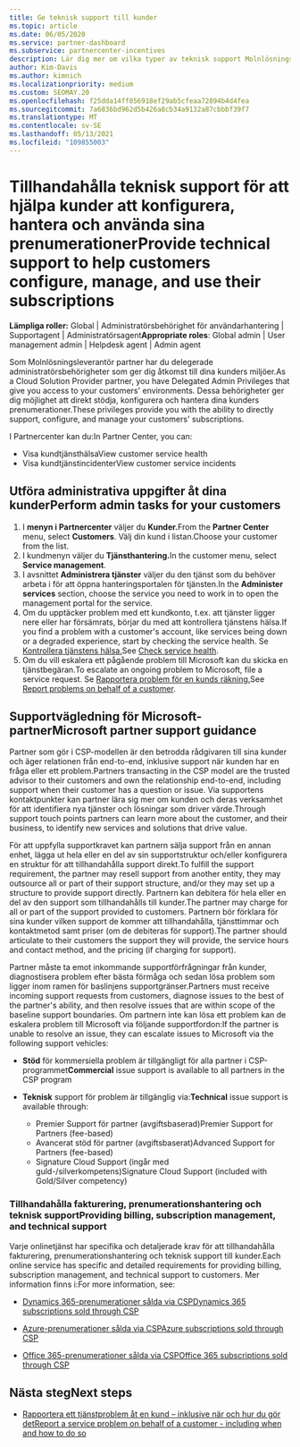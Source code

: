 ```yaml
---
title: Ge teknisk support till kunder
ms.topic: article
ms.date: 06/05/2020
ms.service: partner-dashboard
ms.subservice: partnercenter-incentives
description: Lär dig mer om vilka typer av teknisk support Molnlösningsleverantör kan erbjuda sina kunder.
author: Kim-Davis
ms.author: kimnich
ms.localizationpriority: medium
ms.custom: SEOMAY.20
ms.openlocfilehash: f25dda14ff056918ef29ab5cfeaa72894b4d4fea
ms.sourcegitcommit: 7a6836bd962d5b426a8cb34a9132a87cbbbf39f7
ms.translationtype: MT
ms.contentlocale: sv-SE
ms.lasthandoff: 05/13/2021
ms.locfileid: "109855003"
---
```

# <a name="provide-technical-support-to-help-customers-configure-manage-and-use-their-subscriptions"></a><span data-ttu-id="6c8a8-103">Tillhandahålla teknisk support för att hjälpa kunder att konfigurera, hantera och använda sina prenumerationer</span><span class="sxs-lookup"><span data-stu-id="6c8a8-103">Provide technical support to help customers configure, manage, and use their subscriptions</span></span>


<span data-ttu-id="6c8a8-104">**Lämpliga roller:** Global | Administratörsbehörighet för användarhantering | Supportagent | Administratörsagent</span><span class="sxs-lookup"><span data-stu-id="6c8a8-104">**Appropriate roles**: Global admin | User management admin | Helpdesk agent | Admin agent</span></span>

<span data-ttu-id="6c8a8-105">Som Molnlösningsleverantör partner har du delegerade administratörsbehörigheter som ger dig åtkomst till dina kunders miljöer.</span><span class="sxs-lookup"><span data-stu-id="6c8a8-105">As a Cloud Solution Provider partner, you have Delegated Admin Privileges that give you access to your customers' environments.</span></span> <span data-ttu-id="6c8a8-106">Dessa behörigheter ger dig möjlighet att direkt stödja, konfigurera och hantera dina kunders prenumerationer.</span><span class="sxs-lookup"><span data-stu-id="6c8a8-106">These privileges provide you with the ability to directly support, configure, and manage your customers' subscriptions.</span></span>

<span data-ttu-id="6c8a8-107">I Partnercenter kan du:</span><span class="sxs-lookup"><span data-stu-id="6c8a8-107">In Partner Center, you can:</span></span>

- <span data-ttu-id="6c8a8-108">Visa kundtjänsthälsa</span><span class="sxs-lookup"><span data-stu-id="6c8a8-108">View customer service health</span></span>
- <span data-ttu-id="6c8a8-109">Visa kundtjänstincidenter</span><span class="sxs-lookup"><span data-stu-id="6c8a8-109">View customer service incidents</span></span>

## <a name="perform-admin-tasks-for-your-customers"></a><span data-ttu-id="6c8a8-110">Utföra administrativa uppgifter åt dina kunder</span><span class="sxs-lookup"><span data-stu-id="6c8a8-110">Perform admin tasks for your customers</span></span>

1. <span data-ttu-id="6c8a8-111">I **menyn i Partnercenter** väljer du **Kunder.**</span><span class="sxs-lookup"><span data-stu-id="6c8a8-111">From the **Partner Center** menu, select **Customers**.</span></span> <span data-ttu-id="6c8a8-112">Välj din kund i listan.</span><span class="sxs-lookup"><span data-stu-id="6c8a8-112">Choose your customer from the list.</span></span>
2. <span data-ttu-id="6c8a8-113">I kundmenyn väljer du **Tjänsthantering.**</span><span class="sxs-lookup"><span data-stu-id="6c8a8-113">In the customer menu, select **Service management**.</span></span>
3. <span data-ttu-id="6c8a8-114">I avsnittet **Administrera tjänster** väljer du den tjänst som du behöver arbeta i för att öppna hanteringsportalen för tjänsten.</span><span class="sxs-lookup"><span data-stu-id="6c8a8-114">In the **Administer services** section, choose the service you need to work in to open the management portal for the service.</span></span>
4. <span data-ttu-id="6c8a8-115">Om du upptäcker problem med ett kundkonto, t.ex. att tjänster ligger nere eller har försämrats, börjar du med att kontrollera tjänstens hälsa.</span><span class="sxs-lookup"><span data-stu-id="6c8a8-115">If you find a problem with a customer's account, like services being down or a degraded experience, start by checking the service health.</span></span> <span data-ttu-id="6c8a8-116">Se [Kontrollera tjänstens hälsa.](check-service-health.md)</span><span class="sxs-lookup"><span data-stu-id="6c8a8-116">See [Check service health](check-service-health.md).</span></span>
5. <span data-ttu-id="6c8a8-117">Om du vill eskalera ett pågående problem till Microsoft kan du skicka en tjänstbegäran.</span><span class="sxs-lookup"><span data-stu-id="6c8a8-117">To escalate an ongoing problem to Microsoft, file a service request.</span></span> <span data-ttu-id="6c8a8-118">Se [Rapportera problem för en kunds räkning.](report-problems-on-behalf-of-a-customer.md)</span><span class="sxs-lookup"><span data-stu-id="6c8a8-118">See [Report problems on behalf of a customer](report-problems-on-behalf-of-a-customer.md).</span></span>

## <a name="microsoft-partner-support-guidance"></a><span data-ttu-id="6c8a8-119">Supportvägledning för Microsoft-partner</span><span class="sxs-lookup"><span data-stu-id="6c8a8-119">Microsoft partner support guidance</span></span>

<span data-ttu-id="6c8a8-120">Partner som gör i CSP-modellen är den betrodda rådgivaren till sina kunder och äger relationen från end-to-end, inklusive support när kunden har en fråga eller ett problem.</span><span class="sxs-lookup"><span data-stu-id="6c8a8-120">Partners transacting in the CSP model are the trusted advisor to their customers and own the relationship end-to-end, including support when their customer has a question or issue.</span></span> <span data-ttu-id="6c8a8-121">Via supportens kontaktpunkter kan partner lära sig mer om kunden och deras verksamhet för att identifiera nya tjänster och lösningar som driver värde.</span><span class="sxs-lookup"><span data-stu-id="6c8a8-121">Through support touch points partners can learn more about the customer, and their business, to identify new services and solutions that drive value.</span></span>

<span data-ttu-id="6c8a8-122">För att uppfylla supportkravet kan partnern sälja support från en annan enhet, lägga ut hela eller en del av sin supportstruktur och/eller konfigurera en struktur för att tillhandahålla support direkt.</span><span class="sxs-lookup"><span data-stu-id="6c8a8-122">To fulfill the support requirement, the partner may resell support from another entity, they may outsource all or part of their support structure, and/or they may set up a structure to provide support directly.</span></span>  <span data-ttu-id="6c8a8-123">Partnern kan debitera för hela eller en del av den support som tillhandahålls till kunder.</span><span class="sxs-lookup"><span data-stu-id="6c8a8-123">The partner may charge for all or part of the support provided to customers.</span></span> <span data-ttu-id="6c8a8-124">Partnern bör förklara för sina kunder vilken support de kommer att tillhandahålla, tjänsttimmar och kontaktmetod samt priser (om de debiteras för support).</span><span class="sxs-lookup"><span data-stu-id="6c8a8-124">The partner should articulate to their customers the support they will provide, the service hours and contact method, and the pricing (if charging for support).</span></span> 

<span data-ttu-id="6c8a8-125">Partner måste ta emot inkommande supportförfrågningar från kunder, diagnostisera problem efter bästa förmåga och sedan lösa problem som ligger inom ramen för baslinjens supportgränser.</span><span class="sxs-lookup"><span data-stu-id="6c8a8-125">Partners must receive incoming support requests from customers, diagnose issues to the best of the partner's ability, and then resolve issues that are within scope of the baseline support boundaries.</span></span> <span data-ttu-id="6c8a8-126">Om partnern inte kan lösa ett problem kan de eskalera problem till Microsoft via följande supportfordon:</span><span class="sxs-lookup"><span data-stu-id="6c8a8-126">If the partner is unable to resolve an issue, they can escalate issues to Microsoft via the following support vehicles:</span></span>

- <span data-ttu-id="6c8a8-127">**Stöd** för kommersiella problem är tillgängligt för alla partner i CSP-programmet</span><span class="sxs-lookup"><span data-stu-id="6c8a8-127">**Commercial** issue support is available to all partners in the CSP program</span></span>

- <span data-ttu-id="6c8a8-128">**Teknisk** support för problem är tillgänglig via:</span><span class="sxs-lookup"><span data-stu-id="6c8a8-128">**Technical** issue support is available through:</span></span>

  - <span data-ttu-id="6c8a8-129">Premier Support för partner (avgiftsbaserad)</span><span class="sxs-lookup"><span data-stu-id="6c8a8-129">Premier Support for Partners (fee-based)</span></span>
  - <span data-ttu-id="6c8a8-130">Avancerat stöd för partner (avgiftsbaserat)</span><span class="sxs-lookup"><span data-stu-id="6c8a8-130">Advanced Support for Partners (fee-based)</span></span>
  - <span data-ttu-id="6c8a8-131">Signature Cloud Support (ingår med guld-/silverkompetens)</span><span class="sxs-lookup"><span data-stu-id="6c8a8-131">Signature Cloud Support (included with Gold/Silver competency)</span></span>

### <a name="providing-billing-subscription-management-and-technical-support"></a><span data-ttu-id="6c8a8-132">Tillhandahålla fakturering, prenumerationshantering och teknisk support</span><span class="sxs-lookup"><span data-stu-id="6c8a8-132">Providing billing, subscription management, and technical support</span></span> 

<span data-ttu-id="6c8a8-133">Varje onlinetjänst har specifika och detaljerade krav för att tillhandahålla fakturering, prenumerationshantering och teknisk support till kunder.</span><span class="sxs-lookup"><span data-stu-id="6c8a8-133">Each online service has specific and detailed requirements for providing billing, subscription management, and technical support to customers.</span></span> <span data-ttu-id="6c8a8-134">Mer information finns i:</span><span class="sxs-lookup"><span data-stu-id="6c8a8-134">For more information, see:</span></span>

- [<span data-ttu-id="6c8a8-135">Dynamics 365-prenumerationer sålda via CSP</span><span class="sxs-lookup"><span data-stu-id="6c8a8-135">Dynamics 365 subscriptions sold through CSP</span></span>](https://www.microsoftpartnercommunity.com/t5/CSP/Microsoft-Partner-Support-Guidance/m-p/5262#M30)

- [<span data-ttu-id="6c8a8-136">Azure-prenumerationer sålda via CSP</span><span class="sxs-lookup"><span data-stu-id="6c8a8-136">Azure subscriptions sold through CSP</span></span>](https://www.microsoftpartnercommunity.com/t5/CSP/Microsoft-Partner-Support-Guidance/m-p/5263#M31)

- [<span data-ttu-id="6c8a8-137">Office 365-prenumerationer sålda via CSP</span><span class="sxs-lookup"><span data-stu-id="6c8a8-137">Office 365 subscriptions sold through CSP</span></span>](https://www.microsoftpartnercommunity.com/t5/CSP/Microsoft-Partner-Support-Guidance/m-p/5264#M32)

## <a name="next-steps"></a><span data-ttu-id="6c8a8-138">Nästa steg</span><span class="sxs-lookup"><span data-stu-id="6c8a8-138">Next steps</span></span>

- [<span data-ttu-id="6c8a8-139">Rapportera ett tjänstproblem åt en kund – inklusive när och hur du gör det</span><span class="sxs-lookup"><span data-stu-id="6c8a8-139">Report a service problem on behalf of a customer - including when and how to do so</span></span>](report-problems-on-behalf-of-a-customer.md)